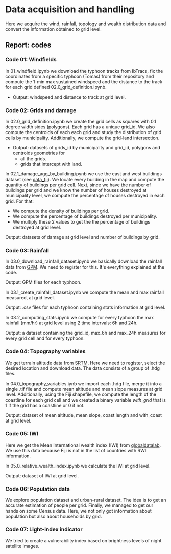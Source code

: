 # Data acquisition and handling

Here we acquire the wind, rainfall, topology and wealth distribution data and convert the information obtained to grid level.

## Report: codes


### Code 01: Windfields

In 01_windfield.ipynb we download the typhoon tracks from IbTracs, fix the coordinates from a specific typhoon (Tomas) from their repository and compute the 1-min max sustained windspeed and the distance to the track for each grid defined 02.0_grid_definition.ipynb.

- Output: windspeed and distance to track at grid level.


### Code 02: Grids and damage

In 02.0_grid_definition.ipynb we create the grid cells as squares with 0.1 degree width sides (polygons). Each grid has a unique grid_id.  We also compute the centroids of each each grid and study the distribution of grid cells by municipality. Additionally, we compute the grid-land intersection.

- Output: datasets of grids_id by municipality and grid_id, polygons and centroids geometries for
	- all the grids.
	- grids that intercept with land.

In 02.1_damage_agg_by_building.ipynb we use the east and west buildings dataset (see [data_fji](https://drive.google.com/drive/folders/15e5BPkhECGeKTObdJIuixICMqhPhVyPK)). We locate every building in the map and compute the quantity of buildings per grid cell. Next, since we have the number of buildings per grid and we know the number of houses destroyed at municipality level, we compute the percentage of houses destroyed in each grid. For that:

- We compute the density of buildings per grid.
- We compute the percentage of buildings destroyed per municipality.
- We multiply these 2 values to get the the percentage of buildings destroyed at grid level.

Output: datasets of damage at grid level and number of buildings by grid.


### Code 03: Rainfall

In 03.0_download_rainfall_dataset.ipynb we basically download the rainfall data from [GPM](https://arthurhouhttps.pps.eosdis.nasa.gov/pub/gpmdata). We need to register for this. It's everything explained at the code.

Output: GPM files for each typhoon.

In 03.1_create_rainfall_dataset.ipynb we compute the mean and max rainfall measured, at grid level.

Output: .csv files for each typhoon containing stats information at grid level.

In 03.2_computing_stats.ipynb we compute for every typhoon the max rainfall (mm/hr) at grid level using 2 time intervals: 6h and 24h.

Output: a dataset containing the grid_id, max_6h and max_24h measures for every grid cell and for every typhoon.


### Code 04: Topography variables

We get terrain altitude data from [SRTM](https://dwtkns.com/srtm30m/). Here we need to register, select the desired location and download data. The data consists of a group of .hdg files.

In 04.0_topography_variables.iynb we import each .hdg file, merge it into a single .tif file and compute mean altitude and mean slope measures at grid level.  Additionally, using the Fiji shapefile, we compute the length of the coastline for each grid cell and we created a binary variable *with_grid* that is 1 if the grid has a coastline or 0 if not.

Output: dataset of mean altitude, mean slope, coast length and with_coast at grid level.


### Code 05: IWI

Here we get the Mean International wealth index (IWI) from [globaldatalab](https://globaldatalab.org/areadata/table/iwi/FJI/). We use this data because Fiji is not in the list of countries with RWI information.

In 05.0_relative_wealth_index.ipynb we calculate the IWI at grid level.

Output: dataset of IWI at grid level.

### Code 06: Population data

We explore population dataset and urban-rural dataset. The idea is to get an accurate estimation of people per grid. Finally, we managed to get our hands on some Census data. Here, we not only got information about population but also about households by grid.

### Code 07: Light-index indicator

We tried to create a vulnerability index based on brightness levels of night satellite images.
